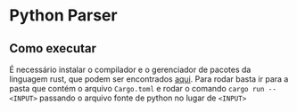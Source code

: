 # Python Parser

## Como executar

É necessário instalar o compilador e o gerenciador de pacotes da linguagem rust, que podem ser encontrados [aqui](https://www.rust-lang.org/tools/install).
Para rodar basta ir para a pasta que contém o arquivo `Cargo.toml` e rodar o comando `cargo run -- <INPUT>` passando o arquivo fonte de python no lugar de `<INPUT>`